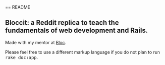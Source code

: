 == README

## Bloccit: a Reddit replica to teach the fundamentals of web development and Rails.
 
 Made with my mentor at [Bloc](http://bloc.io).


Please feel free to use a different markup language if you do not plan to run
<tt>rake doc:app</tt>.
